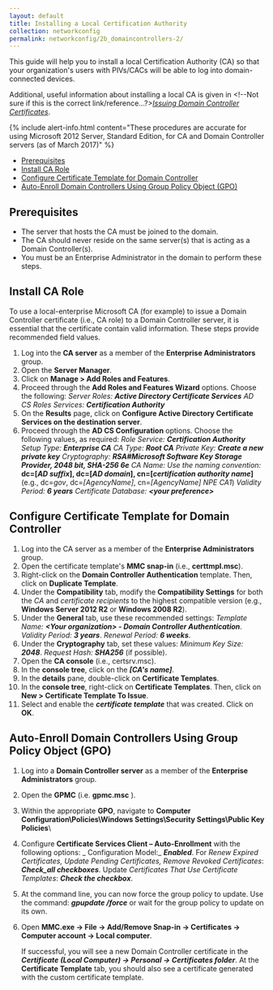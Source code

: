 ```yaml
---
layout: default
title: Installing a Local Certification Authority
collection: networkconfig
permalink: networkconfig/2b_domaincontrollers-2/
---
```


This guide will help you to install a local Certification Authority (CA) so that your organization's users with PIVs/CACs will be able to log into domain-connected devices. 

Additional, useful information about installing a local CA is given in <!--Not sure if this is the correct link/reference...?>[_Issuing Domain Controller Certificates_]({{site.baseurl}}/creating-domain-controller-certificate-profiles). 

{% include alert-info.html content="These procedures are accurate for using Microsoft 2012 Server, Standard Edition, for CA and Domain Controller servers (as of March 2017)" %}  

* [Prerequisites](#prerequisites)
* [Install CA Role](#install-ca-role)
* [Configure Certificate Template for Domain Controller](#configure-certificate-template-for-domain-controller)
* [Auto-Enroll Domain Controllers Using Group Policy Object (GPO)](#auto-enroll-domain-controllers-using-group-policy-object)

## Prerequisites

  * The server that hosts the CA must be joined to the domain.
  * The CA should never reside on the same server(s) that is acting as a Domain Controller(s).
  * You must be an Enterprise Administrator in the domain to perform these steps.

## Install CA Role

To use a local-enterprise Microsoft CA (for example) to issue a Domain Controller certificate (i.e., CA role) to a Domain Controller server, it is essential that the certificate contain valid information. These steps provide recommended field values.

  1. Log into the **CA server** as a member of the **Enterprise Administrators** group.
  2. Open the **Server Manager**.
  3. Click on **Manage &gt; Add Roles and Features**.
  4. Proceed through the **Add Roles and Features Wizard** options. Choose the following:
     _Server Roles:_ **_Active Directory Certificate Services_**
     _AD CS Roles Services:_ **_Certification Authority_** 
  5. On the **Results** page, click on **Configure Active Directory Certificate Services on the destination server**.
  6. Proceed through the **AD CS Configuration** options. Choose the following values, as required:
     _Role Service:_ **_Certification Authority_** 
     _Setup Type:_ **_Enterprise CA_** 
     _CA Type:_ **_Root CA_**
     _Private Key:_ **_Create a new private key_** 
     _Cryptography:_ **_RSA#Microsoft Software Key Storage Provider, 2048 bit, SHA-256 6e_**
     _CA Name: Use the naming convention:_ **dc=[_AD suffix_], dc=[_AD domain_], cn=[_certification authority name_]** 
      (e.g., dc=_gov_, dc=_[AgencyName]_, cn=_[AgencyName]_ _NPE_ _CA1_) 
     _Validity Period:_ **_6 years_** 
     _Certificate Database:_ **_&lt;your preference&gt;_** 

## Configure Certificate Template for Domain Controller

  1. Log into the CA server as a member of the **Enterprise Administrators** group.
  2. Open the certificate template's **MMC snap-in** (i.e., **certtmpl.msc**). 
  3. Right-click on the **Domain Controller Authentication** template. Then, click on **Duplicate Template**.
  4. Under the **Compatibility** tab, modify the **Compatibility Settings** for both the _CA_ and _certificate recipients_ to the highest compatible version (e.g., **Windows Server 2012 R2** or **Windows 2008 R2**).
  5. Under the **General** tab, use these recommended settings:
     _Template Name:_  **_&lt;Your organization&gt; - Domain Controller Authentication_**.
     _Validity Period:_  **_3 years_**.
     _Renewal Period:_  **_6 weeks_**.
  6. Under the **Cryptography** tab, set these values:
     _Minimum Key Size:_  **_2048_**.
     _Request Hash:_  **_SHA256_** (if possible).
  7. Open the **CA console** (i.e., certsrv.msc).
  8. In the **console tree**, click on the **_[CA's name]_**.
  9. In the **details** pane, double-click on **Certificate Templates**.
 10. In the **console tree**, right-click on **Certificate Templates**. Then, click on **New &gt; Certificate Template To Issue**.
 11. Select and enable the **_certificate template_** that was created. Click on **OK**.

## Auto-Enroll Domain Controllers Using Group Policy Object (GPO)

  1. Log into a **Domain Controller server** as a member of the **Enterprise Administrators** group.
  2. Open the **GPMC** (i.e. **gpmc.msc** ).
  3. Within the appropriate **GPO**, navigate to **Computer Configuration\Policies\Windows Settings\Security Settings\Public Key Policies**\ 
  4. Configure **Certificate Services Client – Auto-Enrollment** with the following options:
     _ Configuration Model:_ **_Enabled_**.
      For _Renew Expired Certificates, Update Pending Certificates, Remove Revoked Certificates_: **_Check_all checkboxes_**.
      Update _Certificates That Use Certificate Templates_: **_Check the checkbox_**.
  5. At the command line, you can now force the group policy to update. Use the command: **_gpupdate /force_** or wait for the group policy to update on its own.
  6. Open **MMC.exe -&gt; File -&gt; Add/Remove Snap-in -&gt; Certificates -&gt; Computer account -&gt; Local computer**. 
  
     If successful, you will see a new Domain Controller certificate in the **_Certificate (Local Computer) -&gt; Personal -&gt; Certificates folder_**. At the **Certificate Template** tab, you should also see a certificate generated with the custom certificate template.

